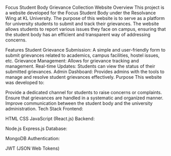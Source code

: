 Focus Student Body Grievance Collection Website
Overview
This project is a website developed for the Focus Student Body under the Resolvance Wing at KL University. The purpose of this website is to serve as a platform for university students to submit and track their grievances. The website allows students to report various issues they face on campus, ensuring that the student body has an efficient and transparent way of addressing concerns.

Features
Student Grievance Submission: A simple and user-friendly form to submit grievances related to academics, campus facilities, hostel issues, etc.
Grievance Management: Allows for grievance tracking and management.
Real-time Updates: Students can view the status of their submitted grievances.
Admin Dashboard: Provides admins with the tools to manage and resolve student grievances effectively.
Purpose
This website was developed to:

Provide a dedicated channel for students to raise concerns or complaints.
Ensure that grievances are handled in a systematic and organized manner.
Improve communication between the student body and the university administration.
Tech Stack
Frontend:

HTML
CSS
JavaScript (React.js)
Backend:

Node.js
Express.js
Database:

MongoDB
Authentication:

JWT (JSON Web Tokens)
